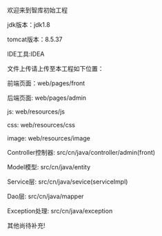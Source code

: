 欢迎来到智库初始工程
<p></p>
jdk版本：jdk1.8
<p></p>
tomcat版本：8.5.37
<p></p>
IDE工具:IDEA
<p></p>
文件上传请上传至本工程如下位置：
<p></p>
前端页面：web/pages/front
<p></p>
后端页面: web/pages/admin
<p></p>
js: web/resources/js
<p></p>
css: web/resources/css
<p></p>
image: web/resources/image
<p></p>
Controller控制器: src/cn/java/controller/admin(front)
<p></p>
Model模型: src/cn/java/entity
<p></p>
Service层: src/cn/java/sevice(serviceImpl)
<p></p>
Dao层: src/cn/java/mapper
<p></p>
Exception处理: src/cn/java/exception
<p></p>
其他尚待补充!
<p></p>
